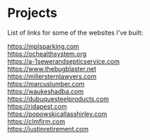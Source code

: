 # Projects
List of links for some of the websites I've built:


https://mplsparking.com <br>
https://ochealthsystem.org <br>
https://a-1sewerandsepticservice.com <br>
https://www.thebugblaster.net <br>
https://millersternlawyers.com <br>
https://marcuslumber.com <br>
https://waukeshadba.com <br>
https://dubuquesteelproducts.com <br>
https://ridapest.com <br>
https://popowskicallasshirley.com <br>
https://clmfirm.com <br>
https://justinretirement.com
 
